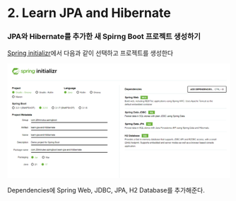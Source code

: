 # 2. Learn JPA and Hibernate

### JPA와 Hibernate를 추가한 새 Spirng Boot 프로젝트 생성하기

[Spring initializr](http://start.spring.io/)에서 다음과 같이 선택하고 프로젝트를 생성한다

![프로젝트 생성](img/GenerateProject.png)

Dependencies에 Spring Web, JDBC, JPA, H2 Database를 추가해준다.
